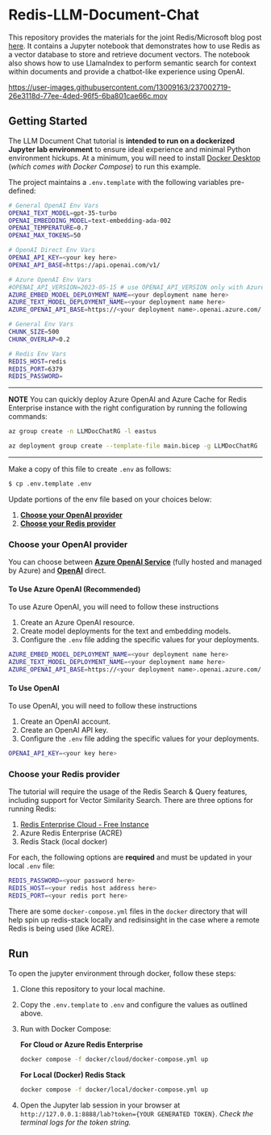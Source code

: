 # Redis-LLM-Document-Chat

This repository provides the materials for the joint Redis/Microsoft blog post [here](https://techcommunity.microsoft.com/t5/azure-developer-community-blog/vector-similarity-search-with-azure-cache-for-redis-enterprise/ba-p/3822059). It contains a Jupyter notebook that demonstrates how to use Redis as a vector database to store and retrieve document vectors. The notebook also shows how to use LlamaIndex to perform semantic search for context within documents
and provide a chatbot-like experience using OpenAI.

https://user-images.githubusercontent.com/13009163/237002719-26e3118d-77ee-4ded-96f5-6ba801cae66c.mov


## Getting Started

The LLM Document Chat tutorial is **intended to run on a dockerized Jupyter lab environment** to ensure ideal experience and minimal Python environment hickups. At a minimum, you will need to install [Docker Desktop](https://www.docker.com/products/docker-desktop/) (*which comes with Docker Compose*) to run this example.

The project maintains a `.env.template` with the following variables pre-defined:

```bash
# General OpenAI Env Vars
OPENAI_TEXT_MODEL=gpt-35-turbo
OPENAI_EMBEDDING_MODEL=text-embedding-ada-002
OPENAI_TEMPERATURE=0.7
OPENAI_MAX_TOKENS=50

# OpenAI Direct Env Vars
OPENAI_API_KEY=<your key here>
OPENAI_API_BASE=https://api.openai.com/v1/

# Azure OpenAI Env Vars
#OPENAI_API_VERSION=2023-05-15 # use OPENAI_API_VERSION only with Azure OpenAI
AZURE_EMBED_MODEL_DEPLOYMENT_NAME=<your deployment name here>
AZURE_TEXT_MODEL_DEPLOYMENT_NAME=<your deployment name here>
AZURE_OPENAI_API_BASE=https://<your deployment name>.openai.azure.com/

# General Env Vars
CHUNK_SIZE=500
CHUNK_OVERLAP=0.2

# Redis Env Vars
REDIS_HOST=redis
REDIS_PORT=6379
REDIS_PASSWORD=
```
---
**NOTE** You can quickly deploy Azure OpenAI and Azure Cache for Redis Enterprise instance with the right configuration by running the following commands:

```bash
az group create -n LLMDocChatRG -l eastus

az deployment group create --template-file main.bicep -g LLMDocChatRG
```
---

Make a copy of this file to create `.env` as follows:
```bash
$ cp .env.template .env
```

Update portions of the env file based on your choices below:
1. **[Choose your OpenAI provider](#choose-your-openai-provider)**
2. **[Choose your Redis provider](#choose-your-redis-provider)**


### Choose your OpenAI provider
You can choose between **[Azure OpenAI Service](#to-use-azure-openai)** (fully hosted and managed by Azure) and **[OpenAI](#to-use-openai)** direct.


#### To Use Azure OpenAI (Recommended)
To use Azure OpenAI, you will need to follow these instructions

1. Create an Azure OpenAI resource.
2. Create model deployments for the text and embedding models.
4. Configure the ``.env`` file adding the specific values for your deployments.

```bash
AZURE_EMBED_MODEL_DEPLOYMENT_NAME=<your deployment name here>
AZURE_TEXT_MODEL_DEPLOYMENT_NAME=<your deployment name here>
AZURE_OPENAI_API_BASE=https://<your deployment name>.openai.azure.com/
```

#### To Use OpenAI

To use OpenAI, you will need to follow these instructions

1. Create an OpenAI account.
2. Create an OpenAI API key.
3. Configure the ``.env`` file adding the specific values for your deployments.

```bash
OPENAI_API_KEY=<your key here>
```


### Choose your Redis provider
The tutorial will require the usage of the Redis Search & Query features, including support for Vector Similarity Search. There are three options for running Redis:

1. [Redis Enterprise Cloud - Free Instance](https://redis.com/try-free)
2. Azure Redis Enterprise (ACRE)
3. Redis Stack (local docker)

For each, the following options are **required** and must be updated in your local `.env` file:

```bash
REDIS_PASSWORD=<your password here>
REDIS_HOST=<your redis host address here>
REDIS_PORT=<your redis port here>
```

There are some ``docker-compose.yml`` files in the ``docker`` directory that will help spin up
redis-stack locally and redisinsight in the case where a remote Redis is being used (like ACRE).

## Run

To open the jupyter environment through docker, follow these steps:

1. Clone this repository to your local machine.
2. Copy the ``.env.template`` to ``.env`` and configure the values as outlined above.
3. Run with Docker Compose:

    **For Cloud or Azure Redis Enterprise**
    ```bash
    docker compose -f docker/cloud/docker-compose.yml up
    ```

    **For Local (Docker) Redis Stack**
    ```bash
    docker compose -f docker/local/docker-compose.yml up
    ```
4. Open the Jupyter lab session in your browser at `http://127.0.0.1:8888/lab?token={YOUR GENERATED TOKEN}`. *Check the terminal logs for the token string.*